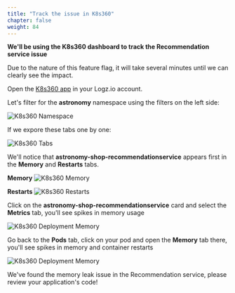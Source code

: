 ```yaml
---
title: "Track the issue in K8s360"
chapter: false
weight: 84
---
```



**We'll be using the K8s360 dashboard to track the Recommendation service issue**

Due to the nature of this feature flag, it will take several minutes until we can clearly see the impact.

Open the [K8s360 app](https://app-eu.logz.io/#/dashboard/observability/k8s360) in your Logz.io account.

Let's filter for the **astronomy** namespace using the filters on the left side:

![K8s360 Namespace](/images/play/k8s360-astronomy-ns.png)

If we expore these tabs one by one:

![K8s360 Tabs](/images/play/k8s360-tabs.png)

We'll notice that **astronomy-shop-recommendationservice** appears first in the **Memory** and **Restarts** tabs.

**Memory**
![K8s360 Memory](/images/play/k8s360-memory.png)

**Restarts**
![K8s360 Restarts](/images/play/k8s360-restarts.png) 

Click on the **astronomy-shop-recommendationservice** card and select the **Metrics** tab, you'll see spikes in memory usage

![K8s360 Deployment Memory](/images/play/k8s360-recommendation-deployment.png)

Go back to the **Pods** tab, click on your pod and open the **Memory** tab there, you'll see spikes in memory and container restarts

![K8s360 Deployment Memory](/images/play/k8s360-recommendation-pod.png)

We've found the memory leak issue in the Recommendation service, please review your application's code!

